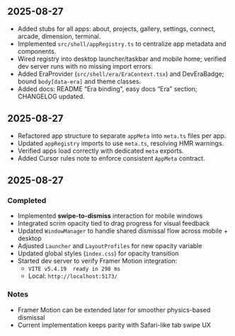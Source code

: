 ## 2025-08-27
- Added stubs for all apps: about, projects, gallery, settings, connect, arcade, dimension, terminal.
- Implemented `src/shell/appRegistry.ts` to centralize app metadata and components.
- Wired registry into desktop launcher/taskbar and mobile home; verified dev server runs with no missing import errors.
- Added EraProvider (`src/shell/era/EraContext.tsx`) and DevEraBadge; bound `body[data-era]` and theme classes.
 - Added docs: README “Era binding”, easy docs “Era” section; CHANGELOG updated.

## 2025-08-27
- Refactored app structure to separate `appMeta` into `meta.ts` files per app.  
- Updated `appRegistry` imports to use `meta.ts`, resolving HMR warnings.  
- Verified apps load correctly with dedicated `meta` exports.  
- Added Cursor rules note to enforce consistent `AppMeta` contract.  

## 2025-08-27

### Completed
- Implemented **swipe-to-dismiss** interaction for mobile windows  
- Integrated scrim opacity tied to drag progress for visual feedback  
- Updated `WindowManager` to handle shared dismissal flow across mobile + desktop  
- Adjusted `Launcher` and `LayoutProfiles` for new opacity variable  
- Updated global styles (`index.css`) for opacity transition  
- Started dev server to verify Framer Motion integration:
  - `VITE v5.4.19  ready in 298 ms`
  - Local: `http://localhost:5173/`

### Notes
- Framer Motion can be extended later for smoother physics-based dismissal  
- Current implementation keeps parity with Safari-like tab swipe UX  
